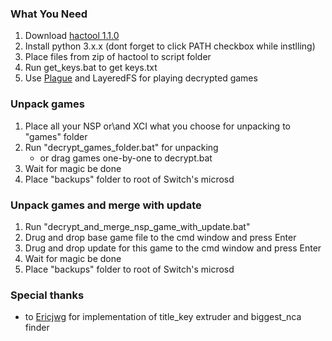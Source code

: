 ### What You Need
1. Download [hactool 1.1.0](https://github.com/SciresM/hactool/releases/tag/1.1.0)
1. Install python 3.x.x (dont forget to click PATH checkbox while instlling)
1. Place files from zip of hactool to script folder
1. Run get_keys.bat to get keys.txt
1. Use [Plague](https://gbatemp.net/threads/atmosphere-mod-plague-easy-layeredfs-app-switching-alpha.508123/) and LayeredFS for playing decrypted games 


### Unpack games 
1. Place all your NSP or\and XCI what you choose for unpacking to "games" folder
1. Run "decrypt_games_folder.bat" for unpacking
	* or drag games one-by-one to decrypt.bat
1. Wait for magic be done 
1. Place "backups" folder to root of Switch's microsd

### Unpack games and merge with update
1. Run "decrypt_and_merge_nsp_game_with_update.bat"
1. Drug and drop base game file to the cmd window and press Enter
1. Drug and drop update for this game to the cmd window and press Enter
1. Wait for magic be done 
1. Place "backups" folder to root of Switch's microsd

### Special thanks
* to [Ericjwg](https://gbatemp.net/members/ericjwg.367770/) for implementation of title_key extruder and biggest_nca finder

<img>
